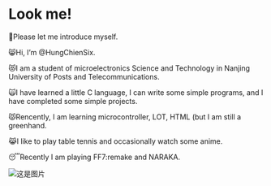 # Look me! 
  👐Please let me introduce myself.  
	
  😸Hi, I’m @HungChienSix. 
	
  😻I am a student of microelectronics Science and Technology in Nanjing University of Posts and Telecommunications. 
	
  🙀I have learned a little C language, I can write some simple programs, and I have completed some simple projects. 
	
  😾Rencently, I am learning microcontroller, LOT, HTML  (but I am still a greenhand. 
	
  😹I like to play table tennis and occasionally watch some anime. 
	
  😴Recently I am playing FF7:remake and NARAKA. 
  
  ![这是图片](/philly-magic-garden.jpg "Magic Gardens")
<!---
HungChienSix/HungChienSix is a ✨ special ✨ repository because its `README.md` (this file) appears on your GitHub profile.
You can click the Preview link to take a look at your changes.
--->
